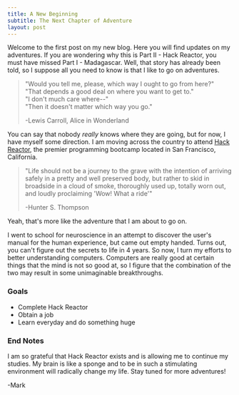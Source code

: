 ```yaml
---
title: A New Beginning
subtitle: The Next Chapter of Adventure
layout: post
---
```


Welcome to the first post on my new blog.  Here you will find updates on my adventures.
If you are wondering why this is Part II - Hack Reactor, you must have missed Part I - Madagascar.
Well, that story has already been told, so I suppose all you need to know is that I like to go on adventures.

>"Would you tell me, please, which way I ought to go from here?"  
>"That depends a good deal on where you want to get to."  
>"I don't much care where--"   
>"Then it doesn't matter which way you go."  
>
>-Lewis Carroll, Alice in Wonderland

You can say that nobody *really* knows where they are going, but for now, I have myself some direction.
I am moving across the country to attend [Hack Reactor](http://www.hackreactor.com/), the premier programming bootcamp located in
San Francisco, California.

>"Life should not be a journey to the grave with the intention of arriving safely in a pretty and well preserved body, but rather to skid in broadside in a cloud of smoke, thoroughly used up, totally worn out, and loudly proclaiming 'Wow! What a ride'"  
>  
>-Hunter S. Thompson

Yeah, that's more like the adventure that I am about to go on.

I went to school for neuroscience in an attempt to discover the user's manual for the human experience, but came out empty handed.
Turns out, you can't figure out the secrets to life in 4 years.
So now, I turn my efforts to better understanding computers.
Computers are really good at certain things that the mind is not so good at, so I figure that the combination of the two may result in some unimaginable breakthroughs.

### Goals
* Complete Hack Reactor
* Obtain a job
* Learn everyday and do something huge

### End Notes
I am so grateful that Hack Reactor exists and is allowing me to continue my studies.
My brain is like a sponge and to be in such a stimulating environment will radically change my life.  Stay tuned for more adventures!

-Mark

